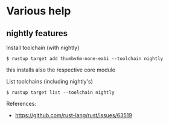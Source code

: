 # Various help


## nightly features

Install toolchain (with nightly)

``` console
$ rustup target add thumbv6m-none-eabi --toolchain nightly
```
this installs also the respective core module

List toolchains (including nightly's)

``` console
$ rustup target list --toolchain nightly
```


References:
* https://github.com/rust-lang/rust/issues/63519
